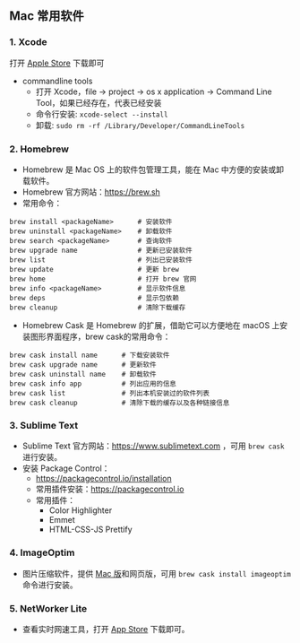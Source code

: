 ## Mac 常用软件
### 1. Xcode
打开 <a href="https://apps.apple.com/cn/app/xcode/id497799835?mt=12">Apple Store</a> 下载即可
* commandline tools
    - 打开 Xcode，file -> project -> os x application -> Command Line
Tool，如果已经存在，代表已经安装
    - 命令行安装:  `xcode-select --install`
    - 卸载: `sudo rm -rf /Library/Developer/CommandLineTools`

### 2. Homebrew
* Homebrew 是 Mac OS 上的软件包管理工具，能在 Mac 中方便的安装或卸载软件。
* Homebrew 官方网站：https://brew.sh
* 常用命令：
```
brew install <packageName>      # 安装软件
brew uninstall <packageName>    # 卸载软件
brew search <packageName>       # 查询软件
brew upgrade name               # 更新已安装软件
brew list                       # 列出已安装软件
brew update                     # 更新 brew
brew home                       # 打开 brew 官网
brew info <packageName>         # 显示软件信息
brew deps                       # 显示包依赖
brew cleanup                    # 清除下载缓存
```
* Homebrew Cask 是 Homebrew 的扩展，借助它可以方便地在 macOS 上安装图形界面程序，brew cask的常用命令：
```
brew cask install name      # 下载安装软件
brew cask upgrade name      # 更新软件
brew cask uninstall name    # 卸载软件
brew cask info app          # 列出应用的信息
brew cask list              # 列出本机安装过的软件列表
brew cask cleanup           # 清除下载的缓存以及各种链接信息
```

### 3. Sublime Text
* Sublime Text 官方网站：https://www.sublimetext.com ，可用 `brew cask` 进行安装。
* 安装 Package Control：
	+ https://packagecontrol.io/installation
	+ 常用插件安装：https://packagecontrol.io
	+ 常用插件：
		* Color Highlighter
		* Emmet
		* HTML-CSS-JS Prettify

### 4. ImageOptim
* 图片压缩软件，提供 <a href="https://imageoptim.com/mac">Mac 版</a>和网页版，可用 `brew cask install imageoptim` 命令进行安装。

### 5. NetWorker Lite
* 查看实时网速工具，打开 <a href="https://apps.apple.com/cn/app/networker-lite/id1228738830?mt=12">App Store</a> 下载即可。